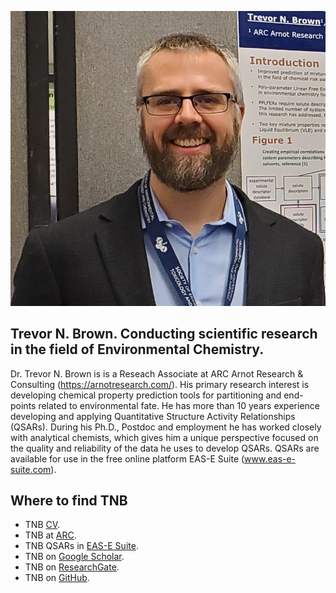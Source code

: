 ![TNB SETAC NA 2023](./images/TNB_headshot.jpg)

## Trevor N. Brown. Conducting scientific research in the field of Environmental Chemistry.

Dr. Trevor N. Brown is is a Reseach Associate at ARC Arnot Research & Consulting (https://arnotresearch.com/). His primary research interest is developing chemical property prediction tools for partitioning and end-points related to environmental fate. He has more than 10 years experience developing and applying Quantitative Structure Activity Relationships (QSARs). During his Ph.D., Postdoc and employment he has worked closely with analytical chemists, which gives him a unique perspective focused on the quality and reliability of the data he uses to develop QSARs. QSARs are available for use in the free online platform EAS-E Suite (www.eas-e-suite.com).

## Where to find TNB

- TNB [CV](./tnb_cv.md).
- TNB at [ARC](https://arnotresearch.com/team/trevornbrown/).
- TNB QSARs in [EAS-E Suite](http://www.eas-e-suite.com/).
- TNB on [Google Scholar](https://scholar.google.ca/citations?user=RhJqoXkAAAAJ&hl=en).
- TNB on [ResearchGate](https://www.researchgate.net/profile/Trevor_Brown).
- TNB on [GitHub](https://github.com/tnbrowncontam).

